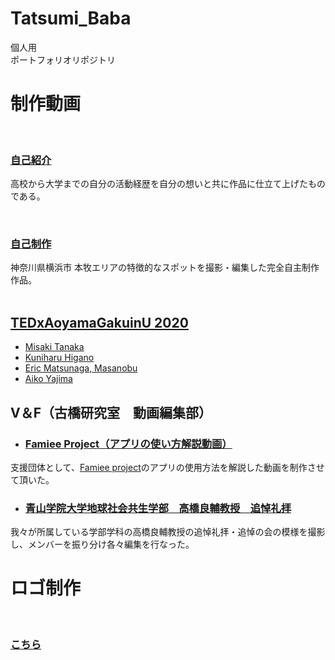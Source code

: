 # Tatsumi_Baba
個人用<br>
ポートフォリオリポジトリ<br>

# 制作動画
<br>

### [自己紹介](https://youtu.be/z9N6wlzrSOw)

高校から大学までの自分の活動経歴を自分の想いと共に作品に仕立て上げたものである。

<br>

### [自己制作](https://www.youtube.com/channel/UClepH0Jk5KxKao9eXQDITgQ/videos)

神奈川県横浜市 本牧エリアの特徴的なスポットを撮影・編集した完全自主制作作品。
<br>
<br>

## [TEDxAoyamaGakuinU 2020](https://www.facebook.com/tedxaogaku17/?ref=page_internal)
* [Misaki Tanaka](https://youtu.be/onmHfd894to)
* [Kuniharu Higano](https://youtu.be/5NQW41waTwY)
* [Eric Matsunaga, Masanobu](https://youtu.be/82lu2hdC88s)
* [Aiko Yajima](https://youtu.be/RNcdCjSrhN8)


## V＆F（古橋研究室　動画編集部）

* ### [Famiee Project（アプリの使い方解説動画）](https://youtube.com/playlist?list=PLD4_n-P_8EEd3Lf5Ncs3Ia_sylAfF3ljZ)
支援団体として、[Famiee project](https://www.famiee.com/top/)のアプリの使用方法を解説した動画を制作させて頂いた。


* ### [青山学院大学地球社会共生学部　高橋良輔教授　追悼礼拝](https://youtu.be/SuKt5RLlFiA)
我々が所属している学部学科の高橋良輔教授の追悼礼拝・追悼の会の模様を撮影し、メンバーを振り分け各々編集を行なった。


# ロゴ制作
<br>

### [こちら](https://github.com/Babby168/Babby168/tree/main/logo)
